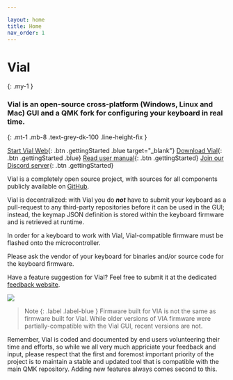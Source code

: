 ```yaml
---

layout: home
title: Home
nav_order: 1
---
```


# Vial
{: .my-1 }
### **Vial is an open-source cross-platform (Windows, Linux and Mac) GUI and a QMK fork for configuring your keyboard in real time.**
{: .mt-1 .mb-8 .text-grey-dk-100 .line-height-fix }

[Start Vial Web](https://vial.rocks/){: .btn .gettingStarted .blue target="_blank"}
[Download Vial](/download){: .btn .gettingStarted .blue}
[Read user manual](/manual/){: .btn .gettingStarted}
[Join our Discord server](https://discord.gg/zNKEUXTKwF){: .btn .gettingStarted}


Vial is a completely open source project, with sources for all components publicly available on [GitHub](https://github.com/vial-kb).

Vial is decentralized: with Vial you do ***not*** have to submit your keyboard as a pull-request to any third-party repositories before it can be used in the GUI; instead, the keymap JSON definition is stored within the keyboard firmware and is retrieved at runtime. 

In order for a keyboard to work with Vial, Vial-compatible firmware must be flashed onto the microcontroller. 

Please ask the vendor of your keyboard for binaries and/or source code for the keyboard firmware.

Have a feature suggestion for Vial? Feel free to submit it at the dedicated [feedback website](https://feedback.vial.today/).

![](img/vial-win-1.png)

> Note
> {: .label .label-blue }
> Firmware built for VIA is not the same as firmware built for Vial. While older versions of VIA firmware were partially-compatible with the Vial GUI, recent versions are not.

Remember, Vial is coded and documented by end users volunteering their time and efforts, so while we all very much appriciate your feedback and input, please respect that the first and foremost important priority of the project is to maintain a stable and updated tool that is compatible with the main QMK repository. Adding new features always comes second to this.
